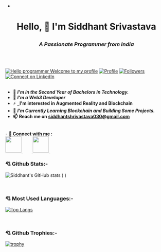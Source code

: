 -
<!---
siddhantsrivastava2002/siddhantsrivastava2002 is a ✨ special ✨ repository because its `README.md` (this file) appears on your GitHub profile.
You can click the Preview link to take a look at your changes.
--->

<h1> 

<p align="center" >Hello, 👋 I'm Siddhant Srivastava </h1>

<h3 align="center"><i>A Passionate Programmer from India</i></h3></br></br>

[![Hello programmer Welcome to my profile](https://img.shields.io/badge/Hello_Developers-Welcome-gold.svg?style=flat&logo=github)](https://github.com/siddhantsrivastava2002) [![Profile](https://Visitor-badge.glitch.me/badge?page_id=siddhantsrivastava2002.profileviews-badge)](https://github.com/siddhantsrivastava2002) [![Followers](https://img.shields.io/github/followers/siddhantsrivastava2002?style=social)](https://badges.pufler.dev/repos/siddhantsrivastava2002) [![Connect on LinkedIn](https://img.shields.io/badge/--linkedin?label=LinkedIn&logo=LinkedIn&style=social)](https://www.linkedin.com/in/siddhant-srivastava-2a5257202/)
<br></br>
- 🔭 **_I'm in the Second Year of Bachelors in Technology._**</br>
- 🎊 **_I'm a Web3 Developer_**</br>
- ⚡ **_I'm interested in Augmented Reality and Blockchain**</br>
- 🌱 **_I’m Currently Learning Blockchain and Building Some Projects._**</br>
- <b>📫  Reach me on siddhantshrivastava030@gmail.com </b>
<br/>
- <b>🔗 Connect with me :</b>
<br/>
<a href="https://www.linkedin.com/in/siddhant-srivastava-2a5257202/"> <img src="https://img.icons8.com/fluent/48/000000/linkedin.png" width="50px"/> </a>&nbsp;&nbsp;&nbsp;&nbsp </a>&nbsp;&nbsp;<a href="https://twitter.com/vastavsid"> <img src="https://img.icons8.com/fluency/48/000000/twitter.png" width="50px"/> </a>&nbsp;&nbsp;


### 💘 Github Stats:-

![Siddhant's GitHub stats](https://github-readme-stats.vercel.app/api?username=siddhantsrivastava2002&count_private=true&show_icons=true&theme=radical)
)
)

</br>

### 💘 Most Used Languages:-

[![Top Langs](https://github-readme-stats.vercel.app/api/top-langs/?username=siddhantsrivastava2002&layout=compact&theme=vision-friendly-dark&langs_count=6)](https://github.com/siddhantsrivastava2002/github-readme-stats)

</br>

### 💘 Github Trophies:-

[![trophy](https://github-profile-trophy.vercel.app/?username=siddhantsrivastava2002&theme=gruvbox)](https://github.com/siddhantsrivastava2002/github-profile-trophy)






